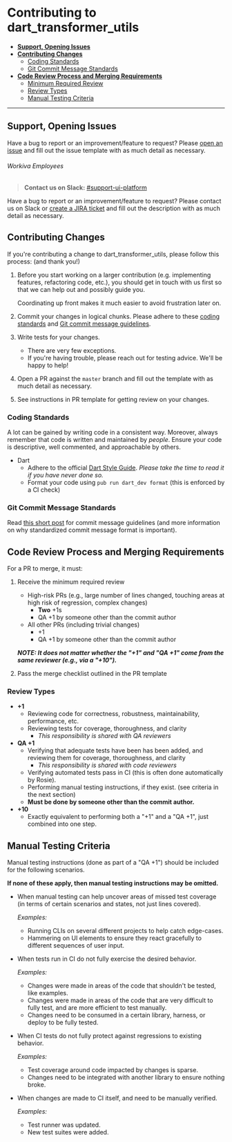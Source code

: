 # Contributing to dart_transformer_utils

- [__Support, Opening Issues__](#support-opening-issues)
- [__Contributing Changes__](#contributing-changes)
    - [Coding Standards](#coding-standards)
    - [Git Commit Message Standards](#git-commit-message-standards)
- [__Code Review Process and Merging Requirements__](#code-review-process-and-merging-requirements)
    - [Minimum Required Review](#minimum-required-review)
    - [Review Types](#review-types)
    - [Manual Testing Criteria](#manual-testing-criteria)

---

## Support, Opening Issues
Have a bug to report or an improvement/feature to request? Please
[open an issue](https://github.com/Workiva/dart_transformer_utils/issues/new) and fill out
the issue template with as much detail as necessary.

###### Workiva Employees
> __Contact us on Slack:__ [\#support-ui-platform](https://workiva.slack.com/app_redirect?channel=support-ui-platform)

Have a bug to report or an improvement/feature to request?
Please contact us on Slack or [create a JIRA ticket](https://jira.atl.workiva.net/secure/CreateIssue!default.jspa?pid=CPLAT&component=dart_transformer_utils)
and fill out the description with as much detail as necessary.

## Contributing Changes
If you're contributing a change to dart_transformer_utils, please follow this process: (and
thank you!)

1. Before you start working on a larger contribution (e.g. implementing features, 
    refactoring code, etc.), you should get in touch with us first so that
    we can help out and possibly guide you. 

    Coordinating up front makes it much easier to avoid frustration later on.

1. Commit your changes in logical chunks. Please adhere to these
   [coding standards](#coding-standards) and
   [Git commit message guidelines](#git-commit-message-standards).

1. Write tests for your changes.
   - There are very few exceptions.
   - If you're having trouble, please reach out for testing advice. We'll be
  	 happy to help!
1. Open a PR against the `master` branch and fill out the template with as much
   detail as necessary.
1. See instructions in PR template for getting review on your changes.


### Coding Standards
A lot can be gained by writing code in a consistent way. Moreover, always
remember that code is written and maintained by _people_. Ensure your code is
descriptive, well commented, and approachable by others.

- Dart
    - Adhere to the official [Dart Style Guide][dart-style-guide]. _Please take the time to read it if you have never done so._
    - Format your code using `pub run dart_dev format` (this is enforced by a CI check)


### Git Commit Message Standards

Read [this short post][git-commit-messages] for commit message guidelines (and more information on why standardized commit message format is important).

[dart-style-guide]: https://www.dartlang.org/articles/style-guide/
[git-commit-messages]: http://tbaggery.com/2008/04/19/a-note-about-git-commit-messages.html

## Code Review Process and Merging Requirements
For a PR to merge, it must:
1. Receive the minimum required review
    - High-risk PRs (e.g., large number of lines changed, touching areas at high risk of regression, complex changes)
        - __Two__ +1s
        - QA +1 by someone other than the commit author
    - All other PRs (including trivial changes)
        - +1
        - QA +1 by someone other than the commit author

    ___NOTE: It does not matter whether the "+1" and "QA +1" come from the same reviewer (e.g., via a "+10").___
2. Pass the merge checklist outlined in the PR template


### Review Types

- __+1__
    - Reviewing code for correctness, robustness, maintainability, performance, etc.
    - Reviewing tests for coverage, thoroughness, and clarity
        - _This responsibility is shared with QA reviewers_
- __QA +1__
    - Verifying that adequate tests have been has been added, and reviewing them
      for coverage, thoroughness, and clarity
        - _This responsibility is shared with code reviewers_
    - Verifying automated tests pass in CI (this is often done automatically by Rosie).
    - Performing manual testing instructions, if they exist. (see criteria in the next section)
    - __Must be done by someone other than the commit author.__
- __+10__
    - Exactly equivalent to performing both a "+1" and a "QA +1", just combined into one step.

## Manual Testing Criteria
Manual testing instructions (done as part of a "QA +1") should be included for the following scenarios.

__If none of these apply, then manual testing instructions may be omitted.__

- When manual testing can help uncover areas of missed test coverage (in terms of certain scenarios and states, not just lines covered). 

    _Examples:_
    - Running CLIs on several different projects to help catch edge-cases.
    - Hammering on UI elements to ensure they react gracefully to different sequences of user input.
    
- When tests run in CI do not fully exercise the desired behavior. 

    _Examples:_
    - Changes were made in areas of the code that shouldn't be tested, like examples.
    - Changes were made in areas of the code that are very difficult to fully test, and are more efficient to test manually.
    - Changes need to be consumed in a certain library, harness, or deploy to be fully tested.
    
- When CI tests do not fully protect against regressions to existing behavior. 

    _Examples:_
    - Test coverage around code impacted by changes is sparse.
    - Changes need to be integrated with another library to ensure nothing broke.
    
- When changes are made to CI itself, and need to be manually verified. 

    _Examples:_
    - Test runner was updated.
    - New test suites were added.
